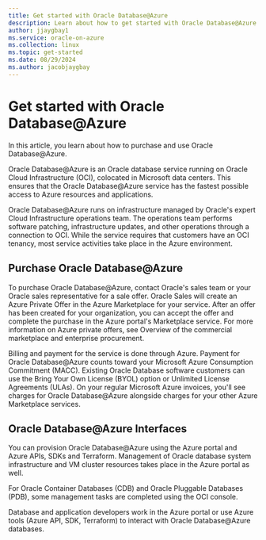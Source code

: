 ```yaml
---
title: Get started with Oracle Database@Azure
description: Learn about how to get started with Oracle Database@Azure.
author: jjaygbay1
ms.service: oracle-on-azure
ms.collection: linux
ms.topic: get-started
ms.date: 08/29/2024
ms.author: jacobjaygbay
---
```


# Get started with Oracle Database@Azure

In this article, you learn about how to purchase and use Oracle Database@Azure.

Oracle Database@Azure is an Oracle database service running on Oracle Cloud Infrastructure (OCI), colocated in Microsoft data centers. This ensures that the Oracle Database@Azure service has the fastest possible access to Azure resources and applications.

Oracle Database@Azure runs on infrastructure managed by Oracle's expert Cloud Infrastructure operations team. The operations team performs software patching, infrastructure updates, and other operations through a connection to OCI. While the service requires that customers have an OCI tenancy, most service activities take place in the Azure environment.

## Purchase Oracle Database@Azure
To purchase Oracle Database@Azure, contact Oracle's sales team or your Oracle sales representative for a sale offer. Oracle Sales will create an Azure Private Offer in the Azure Marketplace for your service. After an offer has been created for your organization, you can accept the offer and complete the purchase in the Azure portal's Marketplace service. For more information on Azure private offers, see Overview of the commercial marketplace and enterprise procurement.

Billing and payment for the service is done through Azure. Payment for Oracle Database@Azure counts toward your Microsoft Azure Consumption Commitment (MACC). Existing Oracle Database software customers can use the Bring Your Own License (BYOL) option or Unlimited License Agreements (ULAs). On your regular Microsoft Azure invoices, you'll see charges for Oracle Database@Azure alongside charges for your other Azure Marketplace services.

## Oracle Database@Azure Interfaces
You can provision Oracle Database@Azure using the Azure portal and Azure APIs, SDKs and Terraform. Management of Oracle database system infrastructure and VM cluster resources takes place in the Azure portal as well.

For Oracle Container Databases (CDB) and Oracle Pluggable Databases (PDB), some management tasks are completed using the OCI console.

Database and application developers work in the Azure portal or use Azure tools (Azure API, SDK, Terraform) to interact with Oracle Database@Azure databases.